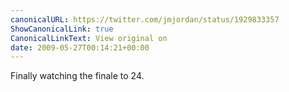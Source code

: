 ```yaml
---
canonicalURL: https://twitter.com/jmjordan/status/1929833357
ShowCanonicalLink: true
CanonicalLinkText: View original on
date: 2009-05-27T00:14:21+00:00
---
```

Finally watching the finale to 24.
